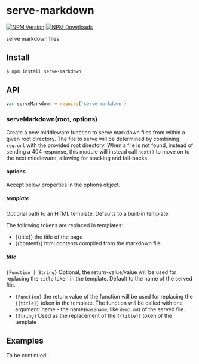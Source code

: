 serve-markdown
==============

[![NPM Version](http://img.shields.io/npm/v/serve-markdown.svg?style=flat)](https://www.npmjs.org/package/serve-markdown)
[![NPM Downloads](https://img.shields.io/npm/dm/serve-markdown.svg?style=flat)](https://www.npmjs.org/package/serve-markdown)

serve markdown files

## Install

```sh
$ npm install serve-markdown
```

## API

```js
var serveMarkdown = require('serve-markdown')
```

### serveMarkdown(root, options)

Create a new middleware function to serve markdown files from within a given root
directory. The file to serve will be determined by combining `req.url`
with the provided root directory. When a file is not found, instead of
sending a 404 response, this module will instead call `next()` to move on
to the next middleware, allowing for stacking and fall-backs.

#### options

Accept below properties in the options object.

##### template

Optional path to an HTML template. Defaults to a built-in template.

The following tokens are replaced in templates:

* {{title}} the title of the page
* {{content}} html contents compiled from the markdown file

##### title

`{Function | String}` Optional, the return-value/value will be used for replacing the `title` token in the template.  Default to the name of the served file.

* `{Function}` the return value of the function will be used for replacing the `{{title}}` token in the template. The function will be called with one argument: name - the name(`basename`, like `demo.md`) of the served file.
* `{String}` Used as the replacement of the `{{title}}` token of the template


## Examples

To be continued..

